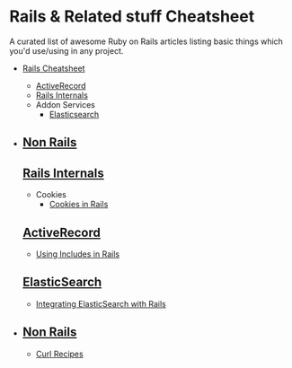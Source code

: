 # Rails & Related stuff Cheatsheet

A curated list of awesome Ruby on Rails articles listing basic things which you'd use/using in any project.

- [Rails Cheatsheet](#rails-cheatsheet)
  - [ActiveRecord](#activerecord)
  - [Rails Internals](#rails-internals)
  - Addon Services
    - [Elasticsearch](#elasticsearch)
    
- ## [Non Rails](#non-rails)

  ## [Rails Internals](#rails-internals)
  - Cookies 
    - [Cookies in Rails](https://philna.sh/blog/2020/01/15/test-signed-cookies-in-rails/)
  
  ## [ActiveRecord](#activerecord)
  - [Using Includes in Rails](https://engineering.gusto.com/a-visual-guide-to-using-includes-in-rails/)
  
  ## [ElasticSearch](#elasticsearch)
  - [Integrating ElasticSearch with Rails](https://www.codica.com/blog/developing-rails-web-app-with-elasticsearch/)

- ## [Non Rails](#non-rails)

  - [Curl Recipes](https://catonmat.net/cookbooks/curl)
